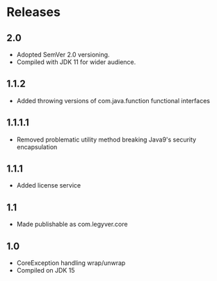# Releases
## 2.0
- Adopted SemVer 2.0 versioning.
- Compiled with JDK 11 for wider audience.
## 1.1.2
- Added throwing versions of com.java.function functional interfaces
## 1.1.1.1
- Removed problematic utility method breaking Java9's security encapsulation
## 1.1.1
- Added license service
## 1.1
- Made publishable as com.legyver.core
## 1.0
- CoreException handling wrap/unwrap
- Compiled on JDK 15